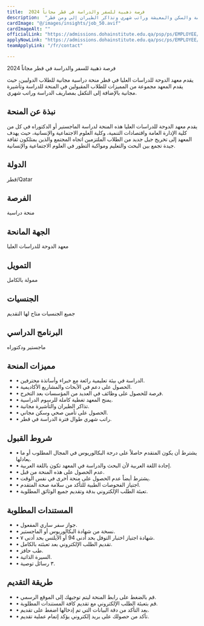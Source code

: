 ```yaml
---
title:  فرصة ذهبية للسفر والدراسة في قطر مجاناً 2024 
description:  "فرصة قوية ممولة بالكامل لتمويل كافة مصاريف الدراسة والسكن والمعيشة وراتب شهري وتذاكر الطيران إلي ومن قطر" 
cardImage: "@/images/insights/job_50.avif" 
cardImageAlt: "" 
officialLink: "https://admissions.dohainstitute.edu.qa/psp/ps/EMPLOYEE/SA/c/QUERY_MANAGER.QUERY_VIEWER.GBL%3F%26#038;cmd=login%26#038;languageCd=ARA%26#038;" 
applyNowLink: "https://admissions.dohainstitute.edu.qa/psc/ps/EMPLOYEE/PSFT_HR/c/A_RA_ONL_APP.A_APL_REGISTRATION.GBL%3F" 
teamApplyLink: "/fr/contact"

---
```


فرصة ذهبية للسفر والدراسة في قطر مجاناً 2024

يقدم معهد الدوحة للدراسات العليا في قطر منحة دراسية مجانية للطلاب الدوليين، حيث يقدم المعهد مجموعة من المميزات للطلاب المقبولين في المنحة للدراسة وتأشيرة مجانية بالإضافة إلى التكفل بمصاريف الدراسة وراتب شهري.

## نبذة عن المنحة

يقدم معهد الدوحة للدراسات العليا هذه المنحة لدراسة الماجستير أو الدكتوراه في كل من كلية الإدارة العامة واقتصادات التنمية، وكلية العلوم الاجتماعية والإنسانية، حيث يهدف المعهد إلى تخريج جيل جديد من الطلاب الملتزمين اتجاه المجتمع والذين يمتلكون ثقافة جيدة تجمع بين البحث والتعليم ومواكبة التطور في العلوم الاجتماعية والإنسانية.

## الدولة

قطر/Qatar

## الفرصة

منحة دراسية

## الجهة المانحة

معهد الدوحة للدراسات العليا

## التمويل

ممولة بالكامل

## الجنسيات

جميع الجنسيات متاح لها التقديم

## البرنامج الدراسي

ماجستير ودكتوراه

## مميزات المنحة

- • الدراسة في بيئة تعليمية رائعة مع خبراء وأساتذة محترفين.
- • الحصول على دعم في الأبحاث والمشاريع الأكاديمية.
- • فرصة للحصول على وظائف في العديد من المؤسسات بعد التخرج.
- • يمنح المعهد تغطية كاملة للرسوم الدراسية.
- • تذاكر الطيران والتأشيرة مجانية.
- • الحصول على تأمين صحي وسكن مجاني.
- • راتب شهري طوال فترة الدراسة في قطر.

## شروط القبول

- • يشترط أن يكون المتقدم حاصلاً على درجة البكالوريوس في المجال المطلوب أو ما يعادلها.
- • إجادة اللغة العربية لأن البحث والدراسة في المعهد تكون باللغة العربية.
- • عدم الحصول على هذه المنحة من قبل.
- • يشترط أيضاً عدم الحصول على منحة أخرى في نفس الوقت.
- • اجتياز الفحوصات الطبية للتأكد من سلامة صحة المتقدم.
- • تعبئة الطلب الإلكتروني بدقة وتقديم جميع الوثائق المطلوبة.

## المستندات المطلوبة

- • جواز سفر ساري المفعول.
- • نسخة من شهادة البكالوريوس أو الماجستير.
- • شهادة اجتياز اختبار التوفل بحد أدنى 94 أو الآيلتس بحد أدنى ٧.
- • تقديم الطلب الإلكتروني بعد تعبئته بالكامل.
- • طب حافز.
- • السيرة الذاتية.
- • ٣ رسائل توصية.

## طريقة التقديم

- • قم بالضغط على رابط المنحة ليتم توجيهك إلى الموقع الرسمي.
- • قم بتعبئة الطلب الإلكتروني مع تقديم كافة المستندات المطلوبة.
- • بعد التأكد من دقة البيانات التي تم إدخالها اضغط على تقديم.
- • تأكد من حصولك على بريد إلكتروني يؤكد إتمام عملية تقديم.

